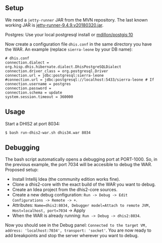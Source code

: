 ## Setup

We need a `jetty-runner` JAR from the MVN repository. The last known working JAR is [jetty-runner-9.4.9.v20180320.jar](https://repo1.maven.org/maven2/org/eclipse/jetty/jetty-runner/9.4.9.v20180320/jetty-runner-9.4.9.v20180320.jar).

Postgres: Use your local postgresql install or [mdillon/postgis:10](https://hub.docker.com/r/mdillon/postgis)

Now create a configuration file `dhis.conf` in the same directory you have the WAR. An example (replace `sierra-leone` by your DB name):

```
# dhis.conf
connection.dialect = org.hisp.dhis.hibernate.dialect.DhisPostgreSQLDialect
connection.driver_class = org.postgresql.Driver
connection.url = jdbc:postgresql:sierra-leone
#connection.url = jdbc:postgresql://localhost:5433/sierra-leone # If 
connection.username = postgres
connection.password =
connection.schema = update
system.session.timeout = 360000
```

## Usage

Start a DHIS2 at port 8034:

```
$ bash run-dhis2-war.sh dhis34.war 8034
```

## Debugging

The bash script automatically opens a debugging port at PORT-1000. So, in the previous example, the port 7034 will be accesible to debug the WAR. Proposed setup:

- Install Intellij Idea (the community edition works fine).
- Clone a dhis2-core with the exact build of the WAR you want to debug.
- Create an Idea project from the dhis2-core sources.
- Create a new debug configuration: `Run -> Debug -> Edit Configurations -> Remote -> +`.
- Attributes: `Name=dhis2:8034, Debugger model=Attach to remote JVM, Host=localhost, port=7034` -> Apply
- When the WAR is already running: `Run -> Debug -> dhis2:8034`.

Now you should see in the Debug panel: `Connected to the target VM, address: 'localhost:7034', transport: 'socket'`. You are now ready to add breakpoints and stop the server wherever you want to debug.

